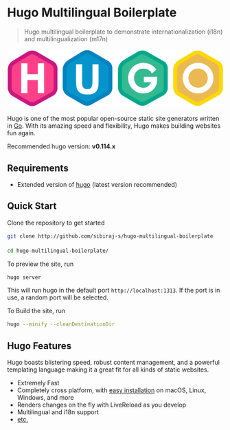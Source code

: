 # Hugo Multilingual Boilerplate

> Hugo multilingual boilerplate to demonstrate internationalization (i18n) and multilingualization (m17n)

<div align="center">
  <a href="https://gohugo.io/">
    <img src="static/images/hugo.svg" alt="hugo" width="550">
  </a>
</div>

Hugo is one of the most popular open-source static site generators written in [Go][go-lang]. With its amazing speed and flexibility, Hugo makes building websites fun again.

Recommended hugo version: **v0.114.x**

## Requirements

- Extended version of [hugo][hugo-installation] (latest version recommended)

## Quick Start

Clone the repository to get started

```bash
git clone http://github.com/sibiraj-s/hugo-multilingual-boilerplate

cd hugo-multilingual-boilerplate/
```

To preview the site, run

```bash
hugo server
```

This will run hugo in the default port `http://localhost:1313`. If the port is in use, a random port will be selected.

To Build the site, run

```bash
hugo --minify --cleanDestinationDir
```

## Hugo Features

Hugo boasts blistering speed, robust content management, and a powerful templating language making it a great fit for all kinds of static websites.

- Extremely Fast
- Completely cross platform, with [easy installation][hugo-installation] on macOS, Linux, Windows, and more
- Renders changes on the fly with LiveReload as you develop
- Multilingual and i18n support
- [etc.][hugo-features]

[go-lang]: https://golang.org/
[hugo-installation]: https://gohugo.io/getting-started/installing/
[hugo-features]: https://gohugo.io/about/features/
